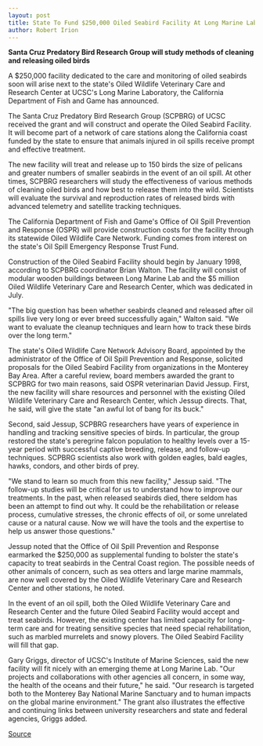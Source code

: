 ```yaml
---
layout: post
title: State To Fund $250,000 Oiled Seabird Facility At Long Marine Lab
author: Robert Irion
---
```


**Santa Cruz Predatory Bird Research Group will study methods of cleaning and releasing oiled birds**

A $250,000 facility dedicated to the care and monitoring of oiled seabirds soon will arise next to the state's Oiled Wildlife Veterinary Care and Research Center at UCSC's Long Marine Laboratory, the California Department of Fish and Game has announced.

The Santa Cruz Predatory Bird Research Group (SCPBRG) of UCSC received the grant and will construct and operate the Oiled Seabird Facility. It will become part of a network of care stations along the California coast funded by the state to ensure that animals injured in oil spills receive prompt and effective treatment.

The new facility will treat and release up to 150 birds the size of pelicans and greater numbers of smaller seabirds in the event of an oil spill. At other times, SCPBRG researchers will study the effectiveness of various methods of cleaning oiled birds and how best to release them into the wild. Scientists will evaluate the survival and reproduction rates of released birds with advanced telemetry and satellite tracking techniques.

The California Department of Fish and Game's Office of Oil Spill Prevention and Response (OSPR) will provide construction costs for the facility through its statewide Oiled Wildlife Care Network. Funding comes from interest on the state's Oil Spill Emergency Response Trust Fund.

Construction of the Oiled Seabird Facility should begin by January 1998, according to SCPBRG coordinator Brian Walton. The facility will consist of modular wooden buildings between Long Marine Lab and the $5 million Oiled Wildlife Veterinary Care and Research Center, which was dedicated in July.

"The big question has been whether seabirds cleaned and released after oil spills live very long or ever breed successfully again," Walton said. "We want to evaluate the cleanup techniques and learn how to track these birds over the long term."

The state's Oiled Wildlife Care Network Advisory Board, appointed by the administrator of the Office of Oil Spill Prevention and Response, solicited proposals for the Oiled Seabird Facility from organizations in the Monterey Bay Area. After a careful review, board members awarded the grant to SCPBRG for two main reasons, said OSPR veterinarian David Jessup. First, the new facility will share resources and personnel with the existing Oiled Wildlife Veterinary Care and Research Center, which Jessup directs. That, he said, will give the state "an awful lot of bang for its buck."

Second, said Jessup, SCPBRG researchers have years of experience in handling and tracking sensitive species of birds. In particular, the group restored the state's peregrine falcon population to healthy levels over a 15-year period with successful captive breeding, release, and follow-up techniques. SCPBRG scientists also work with golden eagles, bald eagles, hawks, condors, and other birds of prey.

"We stand to learn so much from this new facility," Jessup said. "The follow-up studies will be critical for us to understand how to improve our treatments. In the past, when released seabirds died, there seldom has been an attempt to find out why. It could be the rehabilitation or release process, cumulative stresses, the chronic effects of oil, or some unrelated cause or a natural cause. Now we will have the tools and the expertise to help us answer those questions."

Jessup noted that the Office of Oil Spill Prevention and Response earmarked the $250,000 as supplemental funding to bolster the state's capacity to treat seabirds in the Central Coast region. The possible needs of other animals of concern, such as sea otters and large marine mammals, are now well covered by the Oiled Wildlife Veterinary Care and Research Center and other stations, he noted.

In the event of an oil spill, both the Oiled Wildlife Veterinary Care and Research Center and the future Oiled Seabird Facility would accept and treat seabirds. However, the existing center has limited capacity for long-term care and for treating sensitive species that need special rehabilitation, such as marbled murrelets and snowy plovers. The Oiled Seabird Facility will fill that gap.

Gary Griggs, director of UCSC's Institute of Marine Sciences, said the new facility will fit nicely with an emerging theme at Long Marine Lab. "Our projects and collaborations with other agencies all concern, in some way, the health of the oceans and their future," he said. "Our research is targeted both to the Monterey Bay National Marine Sanctuary and to human impacts on the global marine environment." The grant also illustrates the effective and continuing links between university researchers and state and federal agencies, Griggs added.

[Source](http://www1.ucsc.edu/oncampus/currents/97-09-22/birds.htm "Permalink to State to Fund $250,000 Oiled Seabird Facility at Long Marine Lab: 09-22-97")
